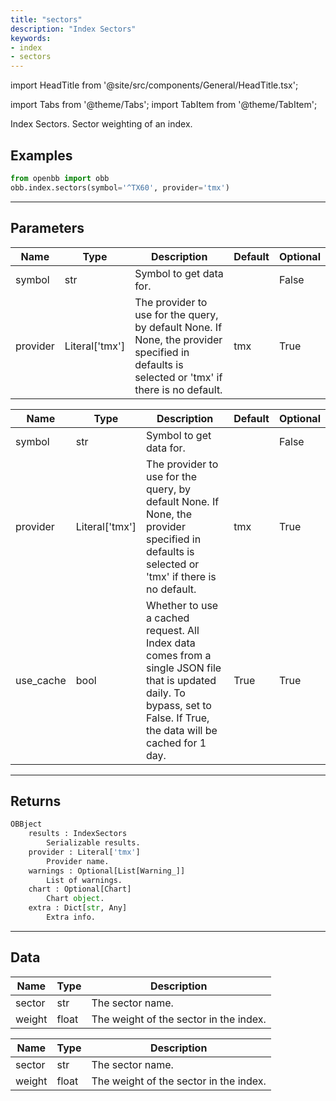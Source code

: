 ```yaml
---
title: "sectors"
description: "Index Sectors"
keywords:
- index
- sectors
---
```


import HeadTitle from '@site/src/components/General/HeadTitle.tsx';

<HeadTitle title="index/sectors - Reference | OpenBB Platform Docs" />

<!-- markdownlint-disable MD012 MD031 MD033 -->

import Tabs from '@theme/Tabs';
import TabItem from '@theme/TabItem';

Index Sectors. Sector weighting of an index.


Examples
--------

```python
from openbb import obb
obb.index.sectors(symbol='^TX60', provider='tmx')
```

---

## Parameters

<Tabs>

<TabItem value='standard' label='standard'>

| Name | Type | Description | Default | Optional |
| ---- | ---- | ----------- | ------- | -------- |
| symbol | str | Symbol to get data for. |  | False |
| provider | Literal['tmx'] | The provider to use for the query, by default None. If None, the provider specified in defaults is selected or 'tmx' if there is no default. | tmx | True |
</TabItem>

<TabItem value='tmx' label='tmx'>

| Name | Type | Description | Default | Optional |
| ---- | ---- | ----------- | ------- | -------- |
| symbol | str | Symbol to get data for. |  | False |
| provider | Literal['tmx'] | The provider to use for the query, by default None. If None, the provider specified in defaults is selected or 'tmx' if there is no default. | tmx | True |
| use_cache | bool | Whether to use a cached request. All Index data comes from a single JSON file that is updated daily. To bypass, set to False. If True, the data will be cached for 1 day. | True | True |
</TabItem>

</Tabs>

---

## Returns

```python wordwrap
OBBject
    results : IndexSectors
        Serializable results.
    provider : Literal['tmx']
        Provider name.
    warnings : Optional[List[Warning_]]
        List of warnings.
    chart : Optional[Chart]
        Chart object.
    extra : Dict[str, Any]
        Extra info.

```

---

## Data

<Tabs>

<TabItem value='standard' label='standard'>

| Name | Type | Description |
| ---- | ---- | ----------- |
| sector | str | The sector name. |
| weight | float | The weight of the sector in the index. |
</TabItem>

<TabItem value='tmx' label='tmx'>

| Name | Type | Description |
| ---- | ---- | ----------- |
| sector | str | The sector name. |
| weight | float | The weight of the sector in the index. |
</TabItem>

</Tabs>

